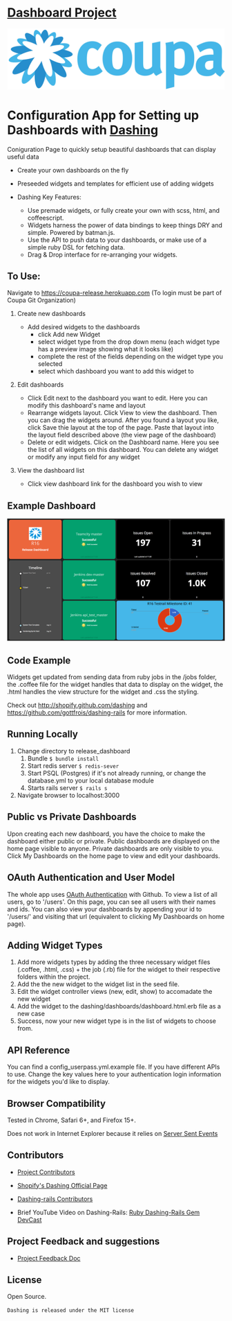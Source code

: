 

# [Dashboard Project](https://coupa-release.herokuapp.com)

![Alt text](/public/assets/coupa-logo-6371f03cce2d36dbf561283a27cb20cc.jpg?raw=true "COUPA")

# Configuration App for Setting up Dashboards with [Dashing](http://dashing.io)

Coniguration Page to quickly setup beautiful dashboards that can display useful data
* Create your own dashboards on the fly
* Preseeded widgets and templates for efficient use of adding widgets


* Dashing Key Features:
	* Use premade widgets, or fully create your own with scss, html, and coffeescript.
	* Widgets harness the power of data bindings to keep things DRY and simple. Powered by batman.js.
	* Use the API to push data to your dashboards, or make use of a simple ruby DSL for fetching data.
	* Drag & Drop interface for re-arranging your widgets.

## To Use: 

Navigate to https://coupa-release.herokuapp.com (To login must be part of Coupa Git Organization)

1. Create new dashboards
	- Add desired widgets to the dashboards
		* click Add new Widget
		* select widget type from the drop down menu (each widget type has a preview image showing what it looks like)
		* complete the rest of the fields depending on the widget type you selected 
		* select which dashboard you want to add this widget to

2. Edit dashboards
	- Click Edit next to the dashboard you want to edit. Here you can modify this dashboard's name and layout
	- Rearrange widgets layout. Click View to view the dashboard. Then you can drag the widgets around. After you found a layout you like, click Save thie layout at the top of the page. Paste that layout into the layout field described above (the view page of the dashboard)
	- Delete or edit widgets. Click on the Dashboard name. Here you see the list of all widgets on this dashboard. You can delete any widget or modify any input field for any widget

3. View the dashboard list
	- Click view dashboard link for the dashboard you wish to view

## Example Dashboard

![Alt text](/public/assets/dashboardExample.png?raw=true "R16")

<!-- At the top of the file there should be a short introduction and/ or overview that explains **what** the project is. This description should match descriptions added for package managers (Gemspec, package.json, etc.) -->

## Code Example

Widgets get updated from sending data from ruby jobs in the /jobs folder, the .coffee file for the widget handles that data to display on the widget, the .html handles the view structure for the widget and .css the styling.

Check out http://shopify.github.com/dashing and https://github.com/gottfrois/dashing-rails for more information.

## Running Locally

1. Change directory to release_dashboard
	1. Bundle `$ bundle install`
	2. Start redis server `$ redis-sever`
	3. Start PSQL (Postgres) if it's not already running, or change the database.yml to your local database module
	3. Starts rails server `$ rails s`
2. Navigate browser to localhost:3000

## Public vs Private Dashboards

Upon creating each new dashboard, you have the choice to make the dashboard either public or private. Public dashboards are displayed on the home page visible to anyone. Private dashboards are only visible to you. Click My Dashboards on the home page to view and edit your dashboards.

## OAuth Authentication and User Model

The whole app uses [OAuth Authentication](https://developer.github.com/v3/oauth/#scopes) with Github. To view a list of all users, go to '/users'. On this page, you can see all users with their names and ids. You can also view your dashboards by appending your id to '/users/' and visiting that url (equivalent to clicking My Dashboards on home page).

## Adding Widget Types

1. Add more widgets types by adding the three necessary widget files (.coffee, .html, .css) + the job (.rb) file for the widget to their respective folders within the project.
2. Add the the new widget to the widget list in the seed file. 
3. Edit the widget controller views (new, edit, show) to accomadate the new widget
4. Add the widget to the dashing/dashboards/dashboard.html.erb file as a new case
5. Success, now your new widget type is in the list of widgets to choose from. 
	
## API Reference

You can find a config_userpass.yml.example file. If you have different APIs to use. Change the key values here to your authentication login information for the widgets you'd like to display.

## Browser Compatibility 

Tested in Chrome, Safari 6+, and Firefox 15+.

Does not work in Internet Explorer because it relies on [Server Sent Events](http://www.html5rocks.com/en/tutorials/eventsource/basics)

<!-- Describe and show how to run the tests with code examples. -->

## Contributors

* [Project Contributors](https://github.com/coupa/release_dashboard/graphs/contributors)

* [Shopify's Dashing Official Page](http://shopify.github.io/dashing/)

* [Dashing-rails Contributors](https://github.com/gottfrois/dashing-rails/contributors)

* Brief YouTube Video on Dashing-Rails: [Ruby Dashing-Rails Gem DevCast](https://www.youtube.com/watch?v=ukoItMznDiY)

## Project Feedback and suggestions

* [Project Feedback Doc](https://docs.google.com/document/d/15DNZzdvHdZkktm9R54v3DxYwKSlQLZD507_06KvMh3A/edit)

## License

Open Source.

`Dashing is released under the MIT license`

